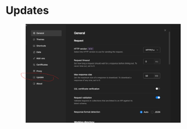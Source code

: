 # Updates

<figure><img src="../.gitbook/assets/image (4).png" alt=""><figcaption></figcaption></figure>

